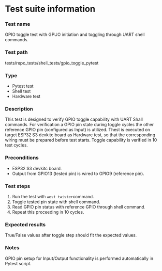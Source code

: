 # Test suite information

### Test name
GPIO toggle test with GPUO initiation and toggling through UART shell commands.

### Test path
tests/repo_tests/shell_tests/gpio_toggle_pytest

### Type
- Pytest test
- Shell test
- Hardware test

### Description
This test is designed to verify GPIO toggle capability with UART Shall commands. For verification a GPIO pin state during toggle cycles the other reference GPIO pin (configured as Input) is utilized. Thest is executed on target ESP32 S3 devkitc board as Hardware test, so that the corresponding wiring must be prepared before test starts. Toggle capability is verified in 10 test cycles.

### Preconditions
- ESP32 S3 devkitc board.
- Output from GPIO13 (tested pin) is wired to GPIO9 (reference pin).

### Test steps
1. Run the test with `west twister`command.
2. Toggle tested pin state with shell command.
3. Read GPIO pin status with reference GPIO through shell command.
4. Repeat this proceeding in 10 cycles.

### Expected results
True/False values after toggle step should fit the expected values.

### Notes
GPIO pin setup for Input/Output functionality is performed automatically in Pytest script.